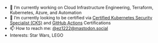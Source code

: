 - 🔭 I’m currently working on Cloud Infrastructure Engineering, Terraform, Kubernetes, Azure, and Automation
- 🌱 I’m currently looking to be certified via [Certified Kubernetes Security Specialist (CKS)](https://training.linuxfoundation.org/certification/certified-kubernetes-security-specialist/) and [GitHub Actions](https://learn.microsoft.com/en-us/collections/n5p4a5z7keznp5) Certifications
- 📫 How to reach me: [@ez1222@mastodon.social](https://mastodon.social/@ez1222)
- Interests: Star Wars, LEGO
